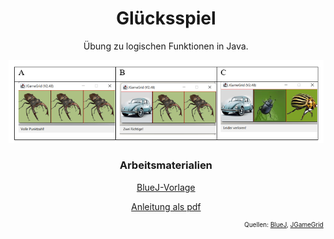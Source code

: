    <link rel="stylesheet" href="https://hi2272.github.io/StyleMD.css">
<div style = "text-align: center;">  

# Glücksspiel

Übung zu logischen Funktionen in Java.

![Alt text](Screenshot_2.png)  

### Arbeitsmaterialien

[BlueJ-Vorlage](<13d Glückspiel.jar>)   

[Anleitung als pdf](<20 Logische Funktionen.pdf>)



  <div id="quelle" style="font-size: x-small; text-align: right;"> 
  
Quellen: <a href='https://www.bluej.org'>BlueJ</a>, <a href='http://www.java-online.ch/gamegrid/gamegridEnglish/index.php?inhalt_links=navigation.inc.php&inhalt_mitte=grundelemente/grid.inc.php'> JGameGrid</a>
  
</div>
</div>
